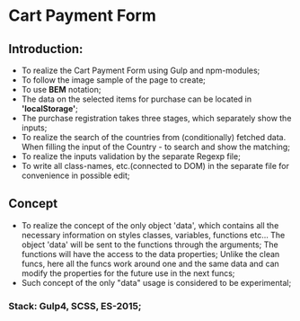 # Cart Payment Form

## Introduction:
- To realize the Cart Payment Form using Gulp and npm-modules;
- To follow the image sample of the page to create;
- To use **BEM** notation;
- The data on the selected items for purchase can be located in **'localStorage'**;
- The purchase registration takes three stages, which separately show the inputs;
- To realize the search of the countries from (conditionally) fetched data.
When filling the input of the Country - to search and show the matching;
- To realize the inputs validation by the separate Regexp file;
- To write all class-names, etc.(connected to DOM) in the separate file for 
convenience in possible edit;

## Concept
- To realize the concept of the only object 'data', which contains all
the necessary information on styles classes, variables, functions etc...
The object 'data' will be sent to the functions through the arguments;
The functions will have the access to the data properties;
Unlike the clean funcs, here all the funcs work around one and the same
data and can modify the properties for the future use in the next funcs;
- Such concept of the only "data" usage is considered to be experimental;
### Stack: Gulp4, SCSS, ES-2015;

